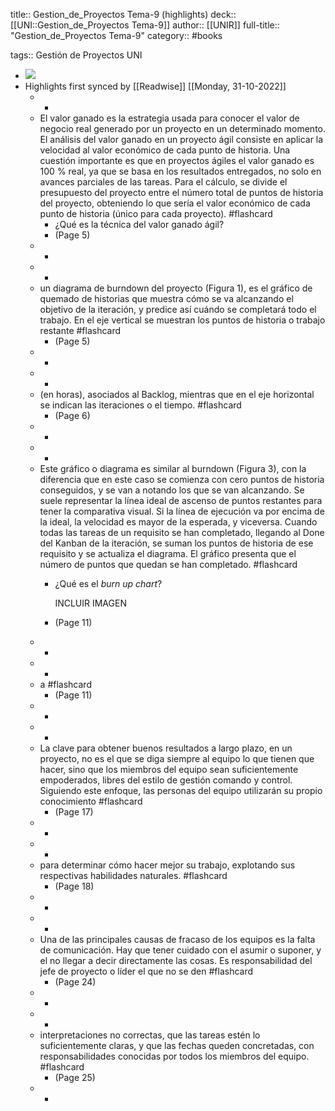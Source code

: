 title:: Gestion_de_Proyectos Tema-9 (highlights)
deck:: [[UNI::Gestion_de_Proyectos Tema-9]]
author:: [[UNIR]]
full-title:: "Gestion_de_Proyectos Tema-9"
category:: #books

tags:: Gestión de Proyectos UNI

- ![](https://readwise-assets.s3.amazonaws.com/media/uploaded_book_covers/profile_22942/66b816fe-4b33-4e3e-950e-6714a863f7e6.jpg)
- Highlights first synced by [[Readwise]] [[Monday, 31-10-2022]]
	- -
	- El valor ganado es la estrategia usada para conocer el valor de negocio real generado por  un  proyecto  en  un  determinado  momento.  El  análisis  del  valor  ganado  en  un proyecto ágil consiste en aplicar la velocidad al valor económico de cada punto de historia. Una cuestión importante es que en proyectos ágiles el valor ganado es 100 % real, ya  que  se  basa  en  los  resultados  entregados,  no  solo  en  avances  parciales  de  las tareas. Para el cálculo, se divide el presupuesto del proyecto entre el número total de puntos de historia del proyecto, obteniendo lo que sería el valor económico de cada punto de historia (único para cada proyecto). #flashcard
		- ¿Qué es la técnica del valor ganado ágil?
		- (Page 5)
	- -
	- -
	- un  diagrama  de burndown del proyecto (Figura 1), es el gráfico de quemado de historias que muestra cómo se va alcanzando el objetivo de la iteración, y predice así cuándo se completará todo el trabajo. En el eje vertical se muestran los puntos de historia o trabajo restante #flashcard
		- (Page 5)
	- -
	- -
	- (en  horas),  asociados  al  Backlog,  mientras  que  en  el  eje  horizontal  se  indican  las iteraciones o el tiempo. #flashcard
		- (Page 6)
	- -
	- -
	- Este gráfico o diagrama es similar al burndown (Figura 3), con la diferencia que en este caso se comienza con cero puntos de historia conseguidos, y se van a notando los que se van alcanzando. Se suele representar la línea ideal de ascenso de puntos restantes para tener la comparativa visual. Si la línea de ejecución va por encima de la ideal, la velocidad es mayor de la esperada, y viceversa. Cuando todas las tareas de un  requisito  se  han  completado,  llegando  al  Done  del  Kanban  de  la  iteración,  se suman los puntos de historia de ese requisito y se actualiza el diagrama. El gráfico presenta que el número de puntos que quedan se han completado. #flashcard
		- ¿Qué es el *burn up chart*?
		  
		  INCLUIR IMAGEN
		- (Page 11)
	- -
	- -
	- a #flashcard
		- (Page 11)
	- -
	- -
	- La clave para obtener buenos resultados a largo plazo, en un proyecto, no es el que se diga siempre al equipo lo que tienen que hacer, sino que los miembros del equipo sean suficientemente empoderados, libres del estilo de gestión comando y control. Siguiendo este enfoque, las personas del equipo utilizarán su propio conocimiento #flashcard
		- (Page 17)
	- -
	- -
	- para  determinar  cómo  hacer  mejor  su  trabajo,  explotando  sus  respectivas habilidades naturales. #flashcard
		- (Page 18)
	- -
	- -
	- Una de las principales causas de fracaso de los equipos es la falta de comunicación. Hay que tener cuidado con el asumir o suponer, y el no llegar a decir directamente las  cosas.  Es  responsabilidad  del  jefe  de  proyecto  o  líder  el  que  no  se  den #flashcard
		- (Page 24)
	- -
	- -
	- interpretaciones no correctas, que las tareas estén lo suficientemente claras, y que las  fechas  queden  concretadas,  con  responsabilidades  conocidas  por  todos  los miembros del equipo. #flashcard
		- (Page 25)
	- -